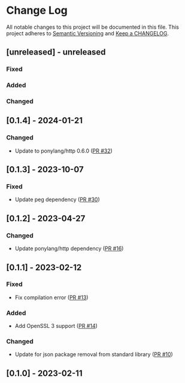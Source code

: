 # Change Log

All notable changes to this project will be documented in this file. This project adheres to [Semantic Versioning](http://semver.org/) and [Keep a CHANGELOG](http://keepachangelog.com/).

## [unreleased] - unreleased

### Fixed


### Added


### Changed


## [0.1.4] - 2024-01-21

### Changed

- Update to ponylang/http 0.6.0 ([PR #32](https://github.com/ponylang/github_rest_api/pull/32))

## [0.1.3] - 2023-10-07

### Fixed

- Update peg dependency ([PR #30](https://github.com/ponylang/github_rest_api/pull/30))

## [0.1.2] - 2023-04-27

### Changed

- Update ponylang/http dependency ([PR #16](https://github.com/ponylang/github_rest_api/pull/16))

## [0.1.1] - 2023-02-12

### Fixed

- Fix compilation error ([PR #13](https://github.com/ponylang/github_rest_api/pull/13))

### Added

- Add OpenSSL 3 support ([PR #14](https://github.com/ponylang/github_rest_api/pull/14))

### Changed

- Update for json package removal from standard library ([PR #10](https://github.com/ponylang/github_rest_api/pull/10))

## [0.1.0] - 2023-02-11

